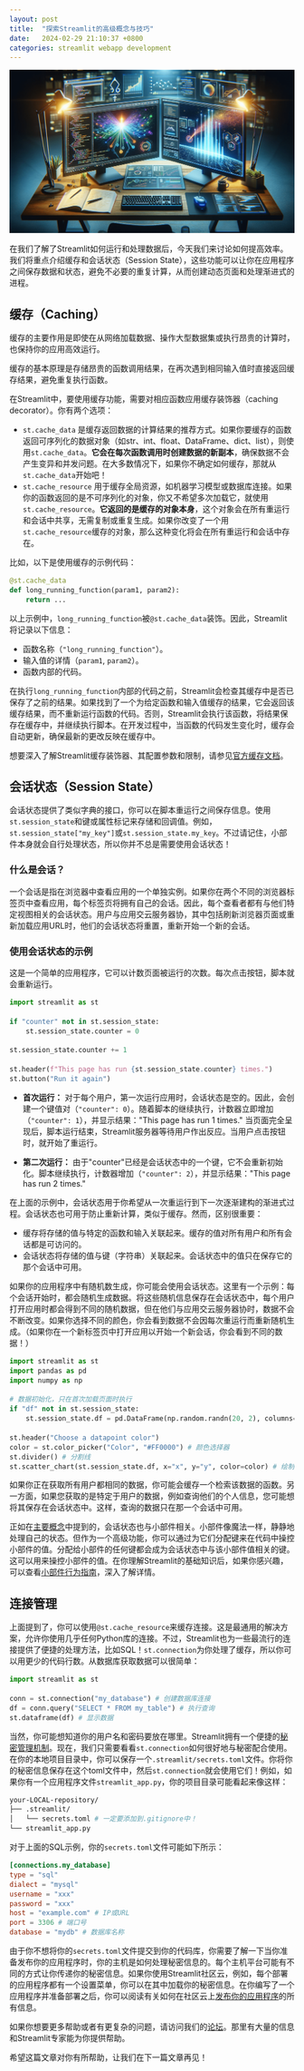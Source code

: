 ```yaml
---
layout: post
title:  "探索Streamlit的高级概念与技巧"
date:   2024-02-29 21:10:37 +0800
categories: streamlit webapp development
---
```


![探索Streamlit的高级概念与技巧](https://raw.githubusercontent.com/jamiesun/images/master/default/q4FYXx.png)

在我们了解了Streamlit如何运行和处理数据后，今天我们来讨论如何提高效率。我们将重点介绍缓存和会话状态（Session State），这些功能可以让你在应用程序之间保存数据和状态，避免不必要的重复计算，从而创建动态页面和处理渐进式的进程。

## 缓存（Caching）

缓存的主要作用是即使在从网络加载数据、操作大型数据集或执行昂贵的计算时，也保持你的应用高效运行。

缓存的基本原理是存储昂贵的函数调用结果，在再次遇到相同输入值时直接返回缓存结果，避免重复执行函数。

在Streamlit中，要使用缓存功能，需要对相应函数应用缓存装饰器（caching decorator）。你有两个选项：

- `st.cache_data` 是缓存返回数据的计算结果的推荐方式。如果你要缓存的函数返回可序列化的数据对象（如str、int、float、DataFrame、dict、list），则使用`st.cache_data`。**它会在每次函数调用时创建数据的新副本**，确保数据不会产生变异和并发问题。在大多数情况下，如果你不确定如何缓存，那就从`st.cache_data`开始吧！
- `st.cache_resource` 用于缓存全局资源，如机器学习模型或数据库连接。如果你的函数返回的是不可序列化的对象，你又不希望多次加载它，就使用`st.cache_resource`。**它返回的是缓存的对象本身**，这个对象会在所有重运行和会话中共享，无需复制或重复生成。如果你改变了一个用`st.cache_resource`缓存的对象，那么这种变化将会在所有重运行和会话中存在。

比如，以下是使用缓存的示例代码：

```python
@st.cache_data
def long_running_function(param1, param2):
    return ...
```

以上示例中，`long_running_function`被`@st.cache_data`装饰。因此，Streamlit将记录以下信息：

- 函数名称（`"long_running_function"`）。
- 输入值的详情（`param1`, `param2`）。
- 函数内部的代码。

在执行`long_running_function`内部的代码之前，Streamlit会检查其缓存中是否已保存了之前的结果。如果找到了一个为给定函数和输入值缓存的结果，它会返回该缓存结果，而不重新运行函数的代码。否则，Streamlit会执行该函数，将结果保存在缓存中，并继续执行脚本。在开发过程中，当函数的代码发生变化时，缓存会自动更新，确保最新的更改反映在缓存中。

想要深入了解Streamlit缓存装饰器、其配置参数和限制，请参见[官方缓存文档](https://docs.streamlit.io/library/advanced-features/caching)。

## 会话状态（Session State）

会话状态提供了类似字典的接口，你可以在脚本重运行之间保存信息。使用`st.session_state`和键或属性标记来存储和回调值。例如，`st.session_state["my_key"]`或`st.session_state.my_key`。不过请记住，小部件本身就会自行处理状态，所以你并不总是需要使用会话状态！

### 什么是会话？

一个会话是指在浏览器中查看应用的一个单独实例。如果你在两个不同的浏览器标签页中查看应用，每个标签页将拥有自己的会话。因此，每个查看者都有与他们特定视图相关的会话状态。用户与应用交云服务器协，其中包括刷新浏览器页面或重新加载应用URL时，他们的会话状态将重置，重新开始一个新的会话。

### 使用会话状态的示例

这是一个简单的应用程序，它可以计数页面被运行的次数。每次点击按钮，脚本就会重新运行。

```python
import streamlit as st

if "counter" not in st.session_state:
    st.session_state.counter = 0

st.session_state.counter += 1

st.header(f"This page has run {st.session_state.counter} times.")
st.button("Run it again")
```

- **首次运行：** 对于每个用户，第一次运行应用时，会话状态是空的。因此，会创建一个键值对（`"counter": 0`）。随着脚本的继续执行，计数器立即增加（`"counter": 1`），并显示结果："This page has run 1 times." 当页面完全呈现后，脚本运行结束，Streamlit服务器等待用户作出反应。当用户点击按钮时，就开始了重运行。

- **第二次运行：** 由于"counter"已经是会话状态中的一个键，它不会重新初始化。脚本继续执行，计数器增加（`"counter": 2`），并显示结果："This page has run 2 times."

在上面的示例中，会话状态用于你希望从一次重运行到下一次逐渐建构的渐进式过程。会话状态也可用于防止重新计算，类似于缓存。然而，区别很重要：

- 缓存将存储的值与特定的函数和输入关联起来。缓存的值对所有用户和所有会话都是可访问的。
- 会话状态将存储的值与键（字符串）关联起来。会话状态中的值只在保存它的那个会话中可用。

如果你的应用程序中有随机数生成，你可能会使用会话状态。这里有一个示例：每个会话开始时，都会随机生成数据。将这些随机信息保存在会话状态中，每个用户打开应用时都会得到不同的随机数据，但在他们与应用交云服务器协时，数据不会不断改变。如果你选择不同的颜色，你会看到数据不会因每次重运行而重新随机生成。（如果你在一个新标签页中打开应用以开始一个新会话，你会看到不同的数据！）

```python
import streamlit as st
import pandas as pd
import numpy as np

# 数据初始化，只在首次加载页面时执行
if "df" not in st.session_state:
    st.session_state.df = pd.DataFrame(np.random.randn(20, 2), columns=["x", "y"])

st.header("Choose a datapoint color")
color = st.color_picker("Color", "#FF0000") # 颜色选择器
st.divider() # 分割线
st.scatter_chart(st.session_state.df, x="x", y="y", color=color) # 绘制散点图
```

如果你正在获取所有用户都相同的数据，你可能会缓存一个检索该数据的函数。另一方面，如果您获取的是特定于用户的数据，例如查询他们的个人信息，您可能想将其保存在会话状态中。这样，查询的数据只在那一个会话中可用。

正如在[主要概念](https://blog.talkincode.net/2024/02/29/Streamlit-main-concepts/)中提到的，会话状态也与小部件相关。小部件像魔法一样，静静地处理自己的状态。但作为一个高级功能，你可以通过为它们分配键来在代码中操控小部件的值。分配给小部件的任何键都会成为会话状态中与该小部件值相关的键。这可以用来操控小部件的值。在你理解Streamlit的基础知识后，如果你感兴趣，可以查看[小部件行为指南](https://docs.streamlit.io/library/advanced-features/widget-behavior)，深入了解详情。

## 连接管理

上面提到了，你可以使用`@st.cache_resource`来缓存连接。这是最通用的解决方案，允许你使用几乎任何Python库的连接。不过，Streamlit也为一些最流行的连接提供了便捷的处理方法，比如SQL！`st.connection`为你处理了缓存，所以你可以用更少的代码行数。从数据库获取数据可以很简单：

```python
import streamlit as st

conn = st.connection("my_database") # 创建数据库连接
df = conn.query("SELECT * FROM my_table") # 执行查询
st.dataframe(df) # 显示数据
```

当然，你可能想知道你的用户名和密码要放在哪里。Streamlit拥有一个便捷的[秘密管理机制](https://docs.streamlit.io/library/advanced-features/secrets-management)。现在，我们只需要看看`st.connection`如何很好地与秘密配合使用。在你的本地项目目录中，你可以保存一个`.streamlit/secrets.toml`文件。你将你的秘密信息保存在这个toml文件中，然后`st.connection`就会使用它们！例如，如果你有一个应用程序文件`streamlit_app.py`，你的项目目录可能看起来像这样：

```bash
your-LOCAL-repository/
├── .streamlit/
│   └── secrets.toml # 一定要添加到.gitignore中！
└── streamlit_app.py
```

对于上面的SQL示例，你的`secrets.toml`文件可能如下所示：

```toml
[connections.my_database]
type = "sql"
dialect = "mysql"
username = "xxx"
password = "xxx"
host = "example.com" # IP或URL
port = 3306 # 端口号
database = "mydb" # 数据库名称
```

由于你不想将你的`secrets.toml`文件提交到你的代码库，你需要了解一下当你准备发布你的应用程序时，你的主机是如何处理秘密信息的。每个主机平台可能有不同的方式让你传递你的秘密信息。如果你使用Streamlit社区云，例如，每个部署的应用程序都有一个设置菜单，你可以在其中加载你的秘密信息。在你编写了一个应用程序并准备部署之后，你可以阅读有关如何在社区云上[发布你的应用程序](https://docs.streamlit.io/streamlit-community-cloud/deploy-your-app)的所有信息。

如果你想要更多帮助或者有更复杂的问题，请访问我们的[论坛](https://discuss.streamlit.io/)。那里有大量的信息和Streamlit专家能为你提供帮助。

希望这篇文章对你有所帮助，让我们在下一篇文章再见！
